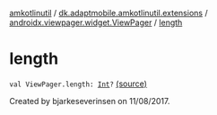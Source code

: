 [amkotlinutil](../../index.md) / [dk.adaptmobile.amkotlinutil.extensions](../index.md) / [androidx.viewpager.widget.ViewPager](index.md) / [length](./length.md)

# length

`val ViewPager.length: `[`Int`](https://kotlinlang.org/api/latest/jvm/stdlib/kotlin/-int/index.html)`?` [(source)](https://github.com/adaptmobile-organization/amkotlinutil/tree/master/amkotlinutil/amkotlinutil/src/main/java/dk/adaptmobile/amkotlinutil/extensions/ViewPagerExtensions.kt#L9)

Created by bjarkeseverinsen on 11/08/2017.

